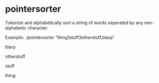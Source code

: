 # pointersorter

Tokenize and alphabetically sort a string of words seperated by any non-alphabetic character.

Example:
./pointersorter “thing1stuff3otherstuff,blarp”

blarp

otherstuff

stuff

thing
